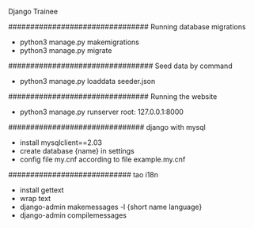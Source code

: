 Django Trainee

################################
Running database migrations

- python3 manage.py makemigrations
- python3 manage.py migrate

#################################
Seed data by command

- python3 manage.py loaddata seeder.json

################################
Running the website

- python3 manage.py runserver
  root: 127.0.0.1:8000

###############################
django with mysql

- install mysqlclient==2.03
- create database {name} in settings
- config file my.cnf according to file example.my.cnf

############################
tao i18n

- install gettext
- wrap text
- django-admin makemessages -l {short name language}
- django-admin compilemessages
